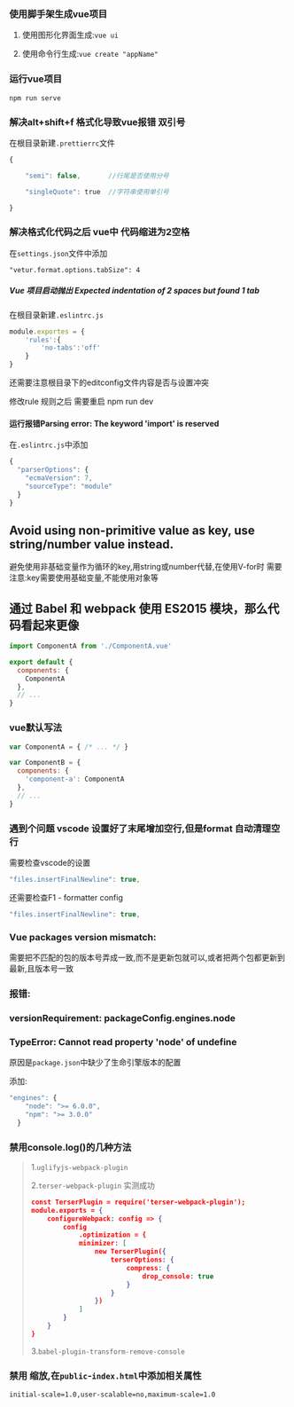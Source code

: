 ### 使用脚手架生成vue项目

1. 使用图形化界面生成:`vue ui`

2. 使用命令行生成:`vue create "appName"`

### 运行vue项目

`npm run serve`

### 解决alt+shift+f 格式化导致vue报错 双引号

在根目录新建`.prettierrc`文件

```javascript
{

    "semi": false,       //行尾是否使用分号

    "singleQuote": true  //字符串使用单引号

}
```

### 解决格式化代码之后 vue中 代码缩进为2空格

在`settings.json`文件中添加

`"vetur.format.options.tabSize": 4`

##### Vue 项目启动抛出 Expected indentation of 2 spaces but found 1 tab

在根目录新建`.eslintrc.js`

```javascript
module.exportes = {
    'rules':{
        'no-tabs':'off'
    }
}
```

还需要注意根目录下的editconfig文件内容是否与设置冲突

修改rule 规则之后 需要重启 npm run dev

#### 运行报错Parsing error: The keyword 'import' is reserved

在`.eslintrc.js`中添加

```javascript
{
  "parserOptions": {
    "ecmaVersion": 7,
    "sourceType": "module"
  }
}
```

## Avoid using non-primitive value as key, use string/number value instead.

避免使用非基础变量作为循环的key,用string或number代替,在使用V-for时 需要注意:key需要使用基础变量,不能使用对象等

## 通过 Babel 和 webpack 使用 ES2015 模块，那么代码看起来更像

```javascript
import ComponentA from './ComponentA.vue'

export default {
  components: {
    ComponentA
  },
  // ...
}
```

### vue默认写法

```javascript
var ComponentA = { /* ... */ }

var ComponentB = {
  components: {
    'component-a': ComponentA
  },
  // ...
}
```

### 遇到个问题 vscode 设置好了末尾增加空行,但是format 自动清理空行

需要检查vscode的设置

```javascript
"files.insertFinalNewline": true,
```

还需要检查F1 - formatter config

```javascript
"files.insertFinalNewline": true,
```

### Vue packages version mismatch:

需要把不匹配的包的版本号弄成一致,而不是更新包就可以,或者把两个包都更新到最新,且版本号一致

### 报错:

### versionRequirement: packageConfig.engines.node

### TypeError: Cannot read property 'node' of undefine

原因是```package.json```中缺少了生命引擎版本的配置

添加:

```js
"engines": {
    "node": ">= 6.0.0",
    "npm": ">= 3.0.0"
  }
```

### 禁用console.log()的几种方法

> 1.```uglifyjs-webpack-plugin```
> 
> 2.```terser-webpack-plugin```  实测成功
> 
> ```json
> const TerserPlugin = require('terser-webpack-plugin');
> module.exports = {
>     configureWebpack: config => {
>         config
>             .optimization = {
>             minimizer: [
>                 new TerserPlugin({
>                     terserOptions: {
>                         compress: {
>                             drop_console: true
>                         }
>                     }
>                 })
>             ]
>         }
>     }
> }
> ```
> 
> 3.```babel-plugin-transform-remove-console```

### 禁用 缩放,在`public`-`index.html`中添加相关属性

`initial-scale=1.0,user-scalable=no,maximum-scale=1.0`


